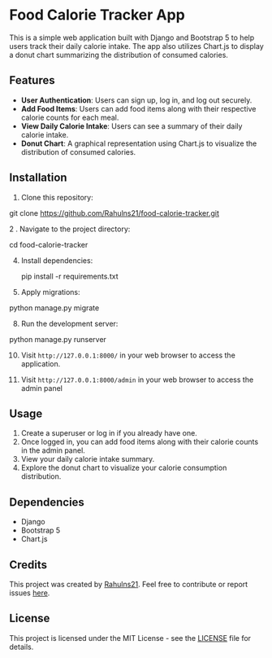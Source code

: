 # Food Calorie Tracker App

This is a simple web application built with Django and Bootstrap 5 to help users track their daily calorie intake. The app also utilizes Chart.js to display a donut chart summarizing the distribution of consumed calories.

## Features

- **User Authentication**: Users can sign up, log in, and log out securely.
- **Add Food Items**: Users can add food items along with their respective calorie counts for each meal.
- **View Daily Calorie Intake**: Users can see a summary of their daily calorie intake.
- **Donut Chart**: A graphical representation using Chart.js to visualize the distribution of consumed calories.

## Installation

1. Clone this repository:

  git clone https://github.com/Rahulns21/food-calorie-tracker.git

2 . Navigate to the project directory:

  cd food-calorie-tracker

4. Install dependencies:

   pip install -r requirements.txt

6. Apply migrations:

  python manage.py migrate

8. Run the development server:
   
  python manage.py runserver

10. Visit `http://127.0.0.1:8000/` in your web browser to access the application.
   
11. Visit `http://127.0.0.1:8000/admin` in your web browser to access the admin panel

## Usage

1. Create a superuser or log in if you already have one.
2. Once logged in, you can add food items along with their calorie counts in the admin panel.
3. View your daily calorie intake summary.
4. Explore the donut chart to visualize your calorie consumption distribution.

## Dependencies

- Django
- Bootstrap 5
- Chart.js

## Credits

This project was created by [Rahulns21](https://github.com/Rahulns21). Feel free to contribute or report issues [here](https://github.com/Rahulns21/food-calorie-tracker/issues).

## License

This project is licensed under the MIT License - see the [LICENSE](LICENSE) file for details.



